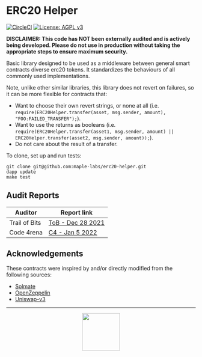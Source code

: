 # ERC20 Helper

[![CircleCI](https://circleci.com/gh/maple-labs/erc20-helper/tree/main.svg?style=svg)](https://circleci.com/gh/maple-labs/erc20-helper/tree/main) [![License: AGPL v3](https://img.shields.io/badge/License-AGPL%20v3-blue.svg)](https://www.gnu.org/licenses/agpl-3.0)

**DISCLAIMER: This code has NOT been externally audited and is actively being developed. Please do not use in production without taking the appropriate steps to ensure maximum security.**

Basic library designed to be used as a middleware between general smart contracts diverse erc20 tokens. It standardizes the behaviours of all commonly used implementations.

Note, unlike other similar libraries, this  library does not revert on failures, so it can be more flexible for contracts that:
- Want to choose their own revert strings, or none at all (i.e. `require(ERC20Helper.transfer(asset, msg.sender, amount), "FOO:FAILED_TRANSFER");`).
- Want to use the returns as booleans (i.e. `require(ERC20Helper.transfer(asset1, msg.sender, amount) || ERC20Helper.transfer(asset2, msg.sender, amount));`).
- Do not care about the result of a transfer.

To clone, set up and run tests:

```
git clone git@github.com:maple-labs/erc20-helper.git
dapp update
make test
```
## Audit Reports
| Auditor | Report link |
|---|---|
| Trail of Bits                            | [ToB - Dec 28 2021](https://docs.google.com/viewer?url=https://github.com/maple-labs/maple-core/files/7847684/Maple.Finance.-.Final.Report_v3.pdf) |
| Code 4rena                             | [C4 - Jan 5 2022](https://code4rena.com/reports/2021-12-maple/) |

## Acknowledgements

These contracts were inspired by and/or directly modified from the following sources:

- [Solmate](https://github.com/Rari-Capital/solmate)
- [OpenZeppelin](https://github.com/OpenZeppelin/openzeppelin-contracts)
- [Uniswap-v3](https://github.com/Uniswap/uniswap-v3-core/blob/main/contracts/libraries/TransferHelper.sol)

---

<p align="center">
  <img src="https://user-images.githubusercontent.com/44272939/116272804-33e78d00-a74f-11eb-97ab-77b7e13dc663.png" height="100" />
</p>
